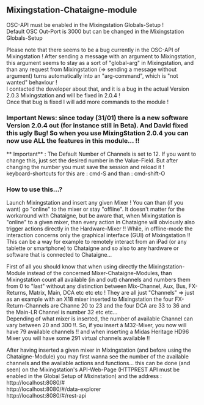 ## Mixingstation-Chataigne-module

OSC-API must be enabled in the Mixingstation Globals-Setup !    
Default OSC Out-Port is 3000 but can be changed in the Mixingstation Globals-Setup 

Please note that there seems to be a bug currently in the OSC-API of Mixingstation ! After sending a message with an argument to Mixingstation, this argument seems to stay as a sort of "global-arg" in Mixingstation, and than any request from Mixingstation (=> sending a message without argument) turns automatically into an "arg-command", which is "not wanted" behaviour !   
I contacted the developer about that, and it is a bug in the actual Version 2.0.3 Mixingstation and will be fixed in 2.0.4 !   
Once that bug is fixed I will add more commands to the module !
### Important News: since today (31/01) there is a new software Version 2.0.4 out (for instance still in Beta). And David fixed this ugly Bug! So when you use MixingStation 2.0.4 you can now use ALL the features in this module... !!

** Important** : The Default Number of Channels is set to 12. If you want to change this, just set the desired number in the Value-Field. But after changing the number you must save the session and reload it !   
keyboard-shortcuts for this are :  cmd-S and than : cmd-shift-O   

###  How to use this...?  
Launch Mixingstation and insert any given Mixer ! You can than (if you want) go "online" to the mixer  or stay "offline". It doesn't matter for the workaround with Chataigne, but be aware that, when Mixingstation is "online" to a given mixer, than every action in Chataigne will obviously also trigger actions directly  in the Hardware-Mixer !! While, in offline-mode the interaction concerns only the graphical interface (GUI) of Mixingstation !!    
This can be a way for example to remotely interact from an iPad (or any tablette or smartphone) to Chataigne and so also to any hardware or software that is connected to Chataigne...   

First of all you should know that when using directly the Mixingstation-Module instead of the concerned Mixer-Chataigne-Modules, than Mixingstation count all available (in and out) channels and numbers them from 0 to "last" without any distinction between Mix-Channel, Aux, Bus, FX-Returns, Matrix, Main, DCA etc etc etc ! They are all just "Channels" => just as an example with an X18 mixer inserted to Mixingstation the four FX-Return-Channels are Channe 20 to 23 and the four DCA are 33 to 36 and the Main-LR Channel is number 32 etc etc...   
Depending of what mixer is inserted, the number of available Channel can vary between 20 and 300 !!. So, if you insert à M32-Mixer, you now will have 79 available channels !! and when inserting a Midas Heritage HD96 Mixer you will have some 291 virtual channels available !!

After having inserted a given mixer in Mixingstation (and before using the Chataigne-Module) you may first wanna see the number of the available channels and the available actions and functions... this can be done (and seen) on the Mixingstation's API-Web-Page (HTTPREST API must be enabled in the Global Setup of Mixinstation) and the address  :   
http://localhost:8080/#   
http://localhost:8080/#/data-explorer   
http://localhost:8080/#/rest-api    
